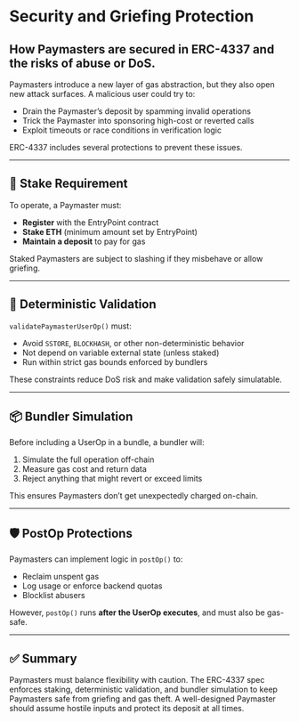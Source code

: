 
# Security and Griefing Protection

## How Paymasters are secured in ERC-4337 and the risks of abuse or DoS.

Paymasters introduce a new layer of gas abstraction, but they also open new attack surfaces. A malicious user could try to:

- Drain the Paymaster’s deposit by spamming invalid operations
- Trick the Paymaster into sponsoring high-cost or reverted calls
- Exploit timeouts or race conditions in verification logic

ERC-4337 includes several protections to prevent these issues.

---

## 🔐 Stake Requirement

To operate, a Paymaster must:

- **Register** with the EntryPoint contract
- **Stake ETH** (minimum amount set by EntryPoint)
- **Maintain a deposit** to pay for gas

Staked Paymasters are subject to slashing if they misbehave or allow griefing.

---

## 🧪 Deterministic Validation

`validatePaymasterUserOp()` must:

- Avoid `SSTORE`, `BLOCKHASH`, or other non-deterministic behavior
- Not depend on variable external state (unless staked)
- Run within strict gas bounds enforced by bundlers

These constraints reduce DoS risk and make validation safely simulatable.

---

## 📦 Bundler Simulation

Before including a UserOp in a bundle, a bundler will:

1. Simulate the full operation off-chain
2. Measure gas cost and return data
3. Reject anything that might revert or exceed limits

This ensures Paymasters don’t get unexpectedly charged on-chain.

---

## 🛡️ PostOp Protections

Paymasters can implement logic in `postOp()` to:

- Reclaim unspent gas
- Log usage or enforce backend quotas
- Blocklist abusers

However, `postOp()` runs **after the UserOp executes**, and must also be gas-safe.

---

## ✅ Summary

Paymasters must balance flexibility with caution. The ERC-4337 spec enforces staking, deterministic validation, and bundler simulation to keep Paymasters safe from griefing and gas theft. A well-designed Paymaster should assume hostile inputs and protect its deposit at all times.

